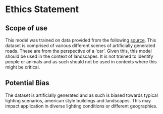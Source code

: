 # Ethics Statement
## Scope of use

This model was trained on data provided from the following [source](https://www.coursera.org/learn/convolutional-neural-networks). This dataset is comprised of various different scenes of artificially generated roads. These are from the perspective of a 'car'. Given this, this model should be used in the context of landscapes. It is not trained to identify people or animals and as such should not be used in contexts where this might be critical. 

## Potential Bias

The dataset is artificially generated and as such is biased towards typical lighting scenarios, american style buildings and landscapes. This may impact application in diverse lighting conditions or different geographies.